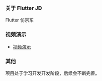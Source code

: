 ### 关于 Flutter JD
Flutter 仿京东

### 视频演示

- [视频演示](https://www.qiniu.lingchen.kim/1621780295401913.mp4)
### 其他
项目处于学习开发开发阶段，后续会不断完善。

